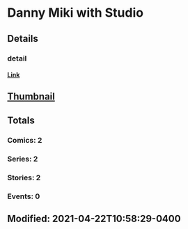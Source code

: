 # Danny Miki with Studio 
## Details
### detail
#### [Link](http://marvel.com/comics/creators/13774/danny_miki_with_studio?utm_campaign=apiRef&utm_source=225578a89fc76f3d20fbffda5d17a88d)
## [Thumbnail](http://i.annihil.us/u/prod/marvel/i/mg/b/40/image_not_available.jpg)
## Totals
### Comics: 2
### Series: 2
### Stories: 2
### Events: 0
## Modified: 2021-04-22T10:58:29-0400